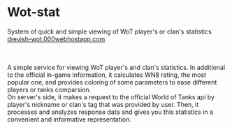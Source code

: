 # Wot-stat
System of quick and simple viewing of WoT player's or clan's statistics<br>
<a href="https://drevish-wot.000webhostapp.com/">drevish-wot.000webhostapp.com</a><br>

<br><br>
A simple service for viewing WoT player's and clan's statistics. In additional to the official in-game information, it calculates WN8 rating, the most popular one, and provides coloring of some parameters to ease different players or tanks comparsion. 
<br>
On server's side, it makes a request to the official World of Tanks api by player's nickname or clan's tag that was provided by user. Then, it processes and analyzes response data and gives you this statistics in a convenient and informative representation.
